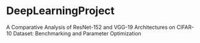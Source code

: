 # DeepLearningProject
A Comparative Analysis of ResNet-152 and VGG-19 Architectures on CIFAR-10 Dataset: Benchmarking and Parameter Optimization
